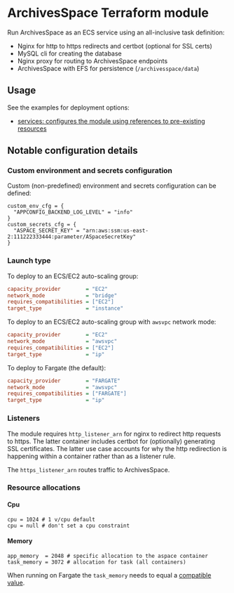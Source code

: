 # ArchivesSpace Terraform module

Run ArchivesSpace as an ECS service using an all-inclusive
task definition:

- Nginx for http to https redirects and certbot (optional for SSL certs)
- MySQL cli for creating the database
- Nginx proxy for routing to ArchivesSpace endpoints
- ArchivesSpace with EFS for persistence (`/archivesspace/data`)

## Usage

See the examples for deployment options:

- [services: configures the module using references to pre-existing resources](./examples/services/README.md)

## Notable configuration details

### Custom environment and secrets configuration

Custom (non-predefined) environment and secrets configuration can be defined:

```hcl
custom_env_cfg = {
  "APPCONFIG_BACKEND_LOG_LEVEL" = "info"
}
custom_secrets_cfg = {
  "ASPACE_SECRET_KEY" = "arn:aws:ssm:us-east-2:111222333444:parameter/ASpaceSecretKey"
}
```

### Launch type

To deploy to an ECS/EC2 auto-scaling group:

```ini
capacity_provider        = "EC2"
network_mode             = "bridge"
requires_compatibilities = ["EC2"]
target_type              = "instance"
```

To deploy to an ECS/EC2 auto-scaling group with `awsvpc` network mode:

```ini
capacity_provider        = "EC2"
network_mode             = "awsvpc"
requires_compatibilities = ["EC2"]
target_type              = "ip"
```

To deploy to Fargate (the default):

```ini
capacity_provider        = "FARGATE"
network_mode             = "awsvpc"
requires_compatibilities = ["FARGATE"]
target_type              = "ip"
```

### Listeners

The module requires `http_listener_arn` for nginx to redirect http
requests to https. The latter container includes certbot for (optionally)
generating SSL certificates. The latter use case accounts for why
the http redirection is happening within a container rather than as
a listener rule.

The `https_listener_arn` routes traffic to ArchivesSpace.

### Resource allocations

#### Cpu

```hcl
cpu = 1024 # 1 v/cpu default
cpu = null # don't set a cpu constraint
```

#### Memory

```hcl
app_memory  = 2048 # specific allocation to the aspace container
task_memory = 3072 # allocation for task (all containers)
```

When running on Fargate the `task_memory` needs to equal a [compatible value](https://docs.aws.amazon.com/AmazonECS/latest/developerguide/AWS_Fargate.html).
